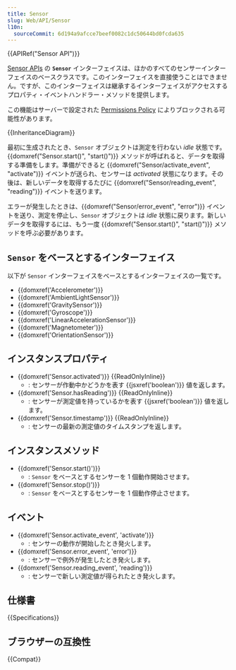 ```yaml
---
title: Sensor
slug: Web/API/Sensor
l10n:
  sourceCommit: 6d194a9afcce7beef0082c1dc50644bd0fcda635
---
```


{{APIRef("Sensor API")}}

[Sensor APIs](/ja/docs/Web/API/Sensor_APIs) の **`Sensor`** インターフェイスは、ほかのすべてのセンサーインターフェイスのベースクラスです。このインターフェイスを直接使うことはできません。ですが、このインターフェイスは継承するインターフェイスがアクセスするプロパティ・イベントハンドラー・メソッドを提供します。

この機能はサーバーで設定された [Permissions Policy](/ja/docs/Web/HTTP/Permissions_Policy) によりブロックされる可能性があります。

{{InheritanceDiagram}}

最初に生成されたとき、`Sensor` オブジェクトは測定を行わない _idle_ 状態です。{{domxref("Sensor.start()", "start()")}} メソッドが呼ばれると、データを取得する準備をします。準備ができると {{domxref("Sensor/activate_event", "activate")}} イベントが送られ、センサーは _activated_ 状態になります。その後は、新しいデータを取得するたびに {{domxref("Sensor/reading_event", "reading")}} イベントを送ります。

エラーが発生したときは、{{domxref("Sensor/error_event", "error")}} イベントを送り、測定を停止し、`Sensor` オブジェクトは _idle_ 状態に戻ります。新しいデータを取得するには、もう一度 {{domxref("Sensor.start()", "start()")}} メソッドを呼ぶ必要があります。

## `Sensor` をベースとするインターフェイス

以下が `Sensor` インターフェイスをベースとするインターフェイスの一覧です。

- {{domxref('Accelerometer')}}
- {{domxref('AmbientLightSensor')}}
- {{domxref('GravitySensor')}}
- {{domxref('Gyroscope')}}
- {{domxref('LinearAccelerationSensor')}}
- {{domxref('Magnetometer')}}
- {{domxref('OrientationSensor')}}

## インスタンスプロパティ

- {{domxref('Sensor.activated')}} {{ReadOnlyInline}}
  - : センサーが作動中かどうかを表す {{jsxref('boolean')}} 値を返します。
- {{domxref('Sensor.hasReading')}} {{ReadOnlyInline}}
  - : センサーが測定値を持っているかを表す {{jsxref('boolean')}} 値を返します。
- {{domxref('Sensor.timestamp')}} {{ReadOnlyInline}}
  - : センサーの最新の測定値のタイムスタンプを返します。

## インスタンスメソッド

- {{domxref('Sensor.start()')}}
  - : `Sensor` をベースとするセンサーを 1 個動作開始させます。
- {{domxref('Sensor.stop()')}}
  - : `Sensor` をベースとするセンサーを 1 個動作停止させます。

## イベント

- {{domxref('Sensor.activate_event', 'activate')}}
  - : センサーの動作が開始したとき発火します。
- {{domxref('Sensor.error_event', 'error')}}
  - : センサーで例外が発生したとき発火します。
- {{domxref('Sensor.reading_event', 'reading')}}
  - : センサーで新しい測定値が得られたとき発火します。

## 仕様書

{{Specifications}}

## ブラウザーの互換性

{{Compat}}
